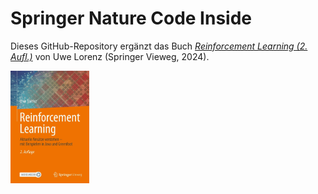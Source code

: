 # Springer Nature Code Inside

Dieses GitHub-Repository ergänzt das Buch [*Reinforcement Learning (2. Aufl.)*](https://link.springer.com/book/10.1007/978-3-662-68311-8) von Uwe Lorenz (Springer Vieweg, 2024).

<img src="978-3-662-68311-8.webp"  width="25%" height="25%">

